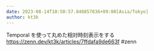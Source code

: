 ```yaml
---
date: 2023-08-14T10:50:57.848857836+09:00[Asia/Tokyo]
author: kt3k
---
```

Temporal を使って丸めた相対時刻表示をする https://zenn.dev/kt3k/articles/7ffdafa9de663f #zenn
